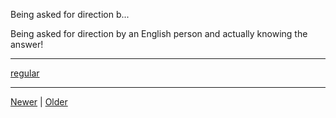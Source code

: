 <!--
title: Being asked for direction by an English person and actually knowing the answer!
date: 2020-06-28T14:43:49.660Z
tags: regular
-->


Being asked for direction b...
<p>Being asked for direction by an English person and actually knowing the answer!</p>

<!--BOTTOM-POST-NAVIGATION-->
---

[regular](tag-regular.md)

---

[Newer](110548166627.md) | [Older](111072547477.md)